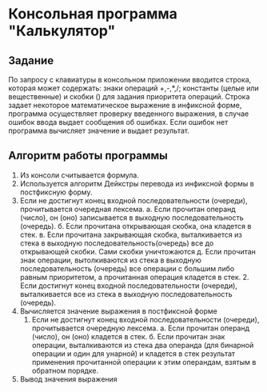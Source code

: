# Консольная программа "Калькулятор"

## Задание 

По запросу с клавиатуры в консольном приложении вводится строка, которая может содержать: знаки операций +,-,*,/; константы (целые или вещественные) и скобки () для задания приоритета операций. Строка задает некоторое математическое выражение в инфиксной форме, программа осуществляет проверку введенного выражения, в случае ошибок ввода выдает сообщения об ошибках. Если ошибок нет программа вычисляет значение и выдает результат.

## Алгоритм работы программы

1.  Из консоли считывается формула.
2.  Используется алгоритм Дейкстры перевода из инфиксной формы в постфиксную форму.
   1.	Если не достигнут конец входной последовательности (очереди), прочитывается очередная             лексема. 
          а. Если прочитан операнд (число), он (оно) записывается в выходную последовательность
     	        (очередь).
          б. Если прочитана открывающая скобка, она кладется в стек.
     	    в. Если прочитана закрывающая скобка, выталкивается из стека в
     	        выходную последовательность(очередь) все до открывающей скобки. Сами скобки                     уничтожаются 
          д. Если прочитан знак операции, вытолкиваются из стека в выходную последовательность                (очередь) все операции с большим либо равным приоритетом, а прочитанная                         операция кладется в стек. 
    2. Если достигнут конец входной последовательности (очереди), выталкивается все из стека в               выходную последовательность (очередь).
3. Вычисляется значение выражения в постфиксной форме
   1. Если не достигнут конец входной последовательности (очереди), прочитывается очередную             лексема. 
          а. Если прочитан операнд (число), он (оно) кладется в стек. 
          б. Если прочитан знак операции, выталкиваются из стека два операнда (для бинарной                   операции и один для унарной) и кладется в стек результат применения прочитанной                 операции к этим операндам, взятым в обратном порядке.
4. Вывод значения выражения

